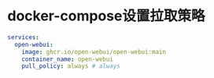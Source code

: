 # docker-compose设置拉取策略

```yaml
services:
  open-webui:
    image: ghcr.io/open-webui/open-webui:main
    container_name: open-webui
    pull_policy: always # always
```
